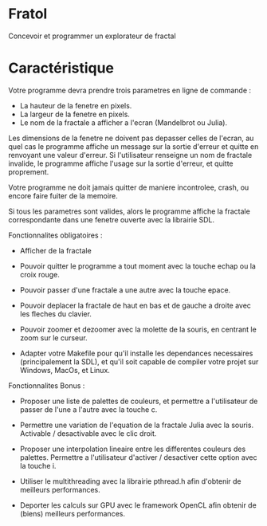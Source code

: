# Fratol
Concevoir et programmer un explorateur de fractal

# Caractéristique
Votre programme devra prendre trois parametres en ligne de commande :
- La hauteur de la fenetre en pixels.
- La largeur de la fenetre en pixels.
- Le nom de la fractale a afficher a l'ecran (Mandelbrot ou Julia).

Les dimensions de la fenetre ne doivent pas depasser celles de l'ecran, au quel cas le programme
affiche un message sur la sortie d'erreur et quitte en renvoyant une valeur d'erreur. Si
l'utilisateur renseigne un nom de fractale invalide, le programme affiche l'usage sur la sortie
d'erreur, et quitte proprement.

Votre programme ne doit jamais quitter de maniere incontrolee, crash, ou encore faire fuiter de la memoire.

Si tous les parametres sont valides, alors le programme affiche la fractale correspondante dans une fenetre ouverte avec la librairie SDL.

Fonctionnalites obligatoires :

- Afficher de la fractale

- Pouvoir quitter le programme a tout moment avec la touche echap ou la croix rouge.

- Pouvoir passer d'une fractale a une autre avec la touche epace.

- Pouvoir deplacer la fractale de haut en bas et de gauche a droite avec les fleches du clavier.

- Pouvoir zoomer et dezoomer avec la molette de la souris, en centrant le zoom sur le curseur.

- Adapter votre Makefile pour qu'il installe les dependances necessaires (principalement la SDL),
et qu'il soit capable de compiler votre projet sur Windows, MacOs, et Linux.


Fonctionnalites Bonus :

- Proposer une liste de palettes de couleurs, et permettre a l'utilisateur de passer de l'une a l'autre avec la touche c.

- Permettre une variation de l'equation de la fractale Julia avec la souris. Activable / desactivable avec le clic droit.

- Proposer une interpolation lineaire entre les differentes couleurs des palettes. Permettre a l'utilisateur d'activer / desactiver cette option avec la touche i.

- Utiliser le multithreading avec la librairie pthread.h afin d'obtenir de meilleurs performances.

- Deporter les calculs sur GPU avec le framework OpenCL afin obtenir de (biens) meilleurs performances.
